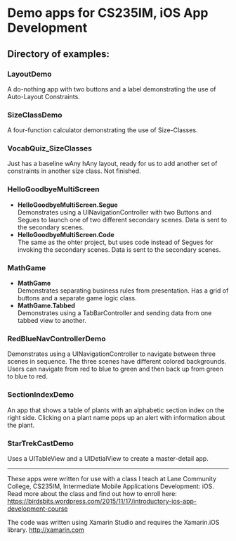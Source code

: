 # Demo apps for CS235IM, iOS App Development

## Directory of examples:
### LayoutDemo
A do-nothing app with two buttons and a label demonstrating the use of Auto-Layout Constraints.

### SizeClassDemo
A four-function calculator demonstrating the use of Size-Classes.

### VocabQuiz_SizeClasses
Just has a baseline wAny hAny layout, ready for us to add another set of constraints in another size class. Not finished.

### HelloGoodbyeMultiScreen
- **HelloGoodbyeMultiScreen.Segue**  
Demonstrates using a UINavigationController with two Buttons and Segues to launch one of two different secondary scenes. Data is sent to the secondary scenes.
- **HelloGoodbyeMultiScreen.Code**  
The same as the ohter project, but uses code instead of Segues for invoking the secondary scenes. Data is sent to the secondary scenes.

### MathGame
- **MathGame**  
Demonstrates separating business rules from presentation. Has a grid of buttons and a separate game logic class.
- **MathGame.Tabbed**  
Demonstrates using a TabBarController and sending data from one tabbed view to another.

### RedBlueNavControllerDemo
Demonstrates using a UINavigationController to navigate between three scenes in sequence. The three scenes have different colored backgrounds. Users can navigate from red to blue to green and then back up from green to blue to red.

### SectionIndexDemo
An app that shows a table of plants with an alphabetic section index on the right side. Clicking on a plant name pops up an alert with information about the plant.

### StarTrekCastDemo
Uses a UITableView and a UIDetialView to create a master-detail app.
___
These apps were written for use with a class I teach at Lane Community College,
CS235IM, Intermediate Mobile Applications Development: iOS.
Read more about the class and find out how to enroll here:
https://birdsbits.wordpress.com/2015/11/17/introductory-ios-app-development-course

The code was written using Xamarin Studio and requires the Xamarin.iOS library.  http://xamarin.com
